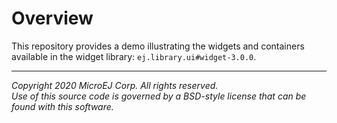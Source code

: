 # Overview

This repository provides a demo illustrating the widgets and containers
available in the widget library: `ej.library.ui#widget-3.0.0`.

---  
_Copyright 2020 MicroEJ Corp. All rights reserved._  
_Use of this source code is governed by a BSD-style license that can be found with this software._  
